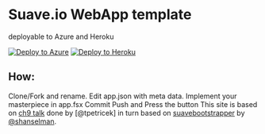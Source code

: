 # Suave.io WebApp template
deployable to Azure and Heroku

[![Deploy to Azure](http://azuredeploy.net/deploybutton.png)](https://azuredeploy.net/)
[![Deploy to Heroku](https://www.herokucdn.com/deploy/button.png)](https://heroku.com/deploy)

How:
---
Clone/Fork and rename.
Edit app.json with meta data.
Implement your masterpiece in app.fsx
Commit Push and Press the button
This site is based on [ch9 talk](http://channel9.msdn.com/Blogs/Seth-Juarez/Deploying-an-F-Web-Application-with-Suave) done by [@tpetricek] in turn based on [suavebootstrapper](https://github.com/shanselman/suavebootstrapper) by 
[@shanselman](http://github.com/shanselman). 
